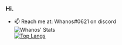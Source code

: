 ### Hi.

- 📫 Reach me at: Whanos#0621 on discord  
![Whanos' Stats](https://github-readme-stats.vercel.app/api?username=whanos&show_icons=true&theme=synthwave)\
[![Top Langs](https://github-readme-stats.vercel.app/api/top-langs/?username=whanos)](https://github.com/anuraghazra/github-readme-stats)
